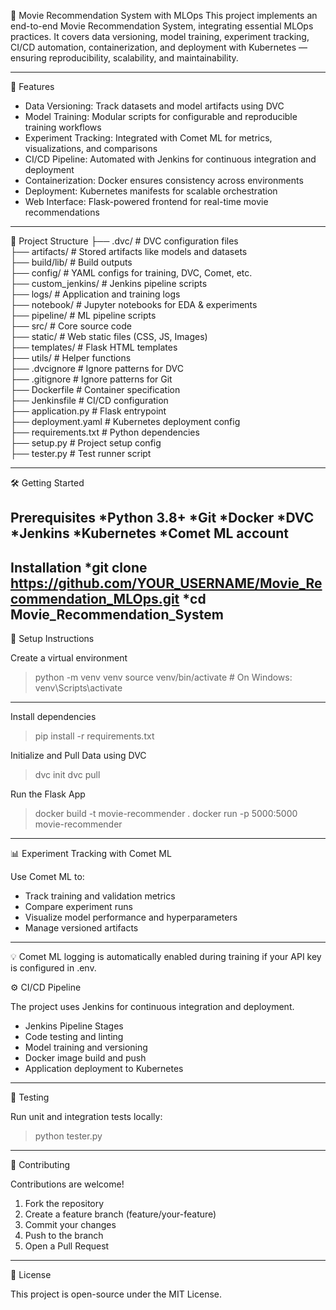 🎥 Movie Recommendation System with MLOps
This project implements an end-to-end Movie Recommendation System, integrating essential MLOps practices. It covers data versioning, model training, experiment tracking, CI/CD automation, containerization, and deployment with Kubernetes — ensuring reproducibility, scalability, and maintainability.

------------------------------------------------------------------------------------------------------------------------------------------------------------------------------------------------------

🚀 Features

* Data Versioning: Track datasets and model artifacts using DVC
* Model Training: Modular scripts for configurable and reproducible training workflows
* Experiment Tracking: Integrated with Comet ML for metrics, visualizations, and comparisons
* CI/CD Pipeline: Automated with Jenkins for continuous integration and deployment
* Containerization: Docker ensures consistency across environments
* Deployment: Kubernetes manifests for scalable orchestration
* Web Interface: Flask-powered frontend for real-time movie recommendations
------------------------------------------------------------------------------------------------------------------------------------------------------------------------------------------------------

📁 Project Structure
├── .dvc/                 # DVC configuration files     
├── artifacts/            # Stored artifacts like models and datasets   
├── build/lib/            # Build outputs    
├── config/               # YAML configs for training, DVC, Comet, etc.    
├── custom_jenkins/       # Jenkins pipeline scripts  
├── logs/                 # Application and training logs  
├── notebook/             # Jupyter notebooks for EDA & experiments  
├── pipeline/             # ML pipeline scripts  
├── src/                  # Core source code  
├── static/               # Web static files (CSS, JS, Images)  
├── templates/            # Flask HTML templates  
├── utils/                # Helper functions  
├── .dvcignore            # Ignore patterns for DVC  
├── .gitignore            # Ignore patterns for Git  
├── Dockerfile            # Container specification  
├── Jenkinsfile           # CI/CD configuration  
├── application.py        # Flask entrypoint  
├── deployment.yaml       # Kubernetes deployment config  
├── requirements.txt      # Python dependencies  
├── setup.py              # Project setup config  
├── tester.py             # Test runner script  

------------------------------------------------------------------------------------------------------------------------------------------------------------------------------------------------------

🛠️ Getting Started

Prerequisites
*Python 3.8+
*Git
*Docker
*DVC
*Jenkins
*Kubernetes
*Comet ML account
------------------------------------------------------------------------------------------------------------------------------------------------------------------------------------------------------

Installation
*git clone https://github.com/YOUR_USERNAME/Movie_Recommendation_MLOps.git
*cd Movie_Recommendation_System
------------------------------------------------------------------------------------------------------------------------------------------------------------------------------------------------------

🔧 Setup Instructions

Create a virtual environment

>python -m venv venv
>source venv/bin/activate    # On Windows: venv\Scripts\activate

------------------------------------------------------------------------------------------------------------------------------------------------------------------------------------------------------

Install dependencies

>pip install -r requirements.txt


Initialize and Pull Data using DVC
>dvc init
>dvc pull

Run the Flask App
>docker build -t movie-recommender .
>docker run -p 5000:5000 movie-recommender
------------------------------------------------------------------------------------------------------------------------------------------------------------------------------------------------------

📊 Experiment Tracking with Comet ML

Use Comet ML to:

* Track training and validation metrics  
* Compare experiment runs  
* Visualize model performance and hyperparameters  
* Manage versioned artifacts  
------------------------------------------------------------------------------------------------------------------------------------------------------------------------------------------------------

💡 Comet ML logging is automatically enabled during training if your API key is configured in .env.

⚙️ CI/CD Pipeline

The project uses Jenkins for continuous integration and deployment.

- Jenkins Pipeline Stages  
- Code testing and linting  
- Model training and versioning  
- Docker image build and push  
- Application deployment to Kubernetes  
------------------------------------------------------------------------------------------------------------------------------------------------------------------------------------------------------
🧪 Testing

Run unit and integration tests locally:

>python tester.py
------------------------------------------------------------------------------------------------------------------------------------------------------------------------------------------------------
🤝 Contributing

Contributions are welcome!

  1. Fork the repository  
  2. Create a feature branch (feature/your-feature)  
  3. Commit your changes  
  4. Push to the branch  
  5. Open a Pull Request  
------------------------------------------------------------------------------------------------------------------------------------------------------------------------------------------------------
📜 License

This project is open-source under the MIT License.
